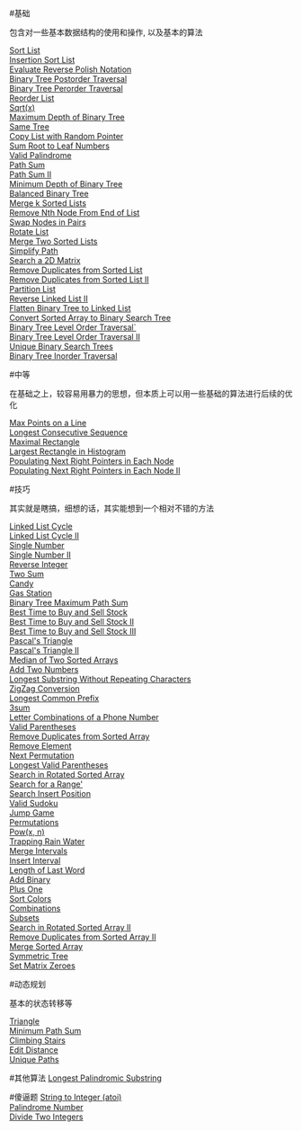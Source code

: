 
#基础

包含对一些基本数据结构的使用和操作, 以及基本的算法

[Sort List](http://oj.leetcode.com/problems/sort-list/)   
[Insertion Sort List ](http://oj.leetcode.com/problems/insertion-sort-list/)   
[Evaluate Reverse Polish Notation](http://oj.leetcode.com/problems/evaluate-reverse-polish-notation/)   
[Binary Tree Postorder Traversal](http://oj.leetcode.com/problems/binary-tree-postorder-traversal/)   
[Binary Tree Perorder Traversal](http://oj.leetcode.com/problems/binary-tree-perorder-traversal/)   
[Reorder List](http://oj.leetcode.com/problems/reorder-list/)   
[Sqrt(x)](http://oj.leetcode.com/problems/sqrtx/)   
[Maximum Depth of Binary Tree](http://oj.leetcode.com/problems/maximum-depth-of-binary-tree/)   
[Same Tree](http://oj.leetcode.com/problems/same-tree/)   
[Copy List with Random Pointer](http://oj.leetcode.com/problems/copy-list-with-random-pointer/)   
[Sum Root to Leaf Numbers](http://oj.leetcode.com/problems/sum-root-to-leaf-numbers/)   
[Valid Palindrome](http://oj.leetcode.com/problems/valid-palindrome/)   
[Path Sum](http://oj.leetcode.com/problems/path-sum/)   
[Path Sum II](http://oj.leetcode.com/problems/path-sum-ii/)   
[Minimum Depth of Binary Tree](http://oj.leetcode.com/problems/minimum-depth-of-binary-tree/)   
[Balanced Binary Tree](http://oj.leetcode.com/problems/balanced-binary-tree/)   
[Merge k Sorted Lists](http://oj.leetcode.com/problems/merge-k-sorted-lists/)   
[Remove Nth Node From End of List](http://oj.leetcode.com/problems/remove-nth-node-from-end-of-list/)   
[Swap Nodes in Pairs](http://oj.leetcode.com/problems/swap-nodes-in-pairs/)   
[Rotate List](http://oj.leetcode.com/problems/rotate-list/)   
[Merge Two Sorted Lists](http://oj.leetcode.com/problems/merge-two-sorted-lists/)   
[Simplify Path](http://oj.leetcode.com/problems/simplify-path/)   
[Search a 2D Matrix](http://oj.leetcode.com/problems/search-a-2d-matrix/)   
[Remove Duplicates from Sorted List](http://oj.leetcode.com/problems/remove-duplicates-from-sorted-list/)   
[Remove Duplicates from Sorted List II](http://oj.leetcode.com/problems/remove-duplicates-from-sorted-list-ii/)   
[Partition List](http://oj.leetcode.com/problems/partition-list/)   
[Reverse Linked List II](http://oj.leetcode.com/problems/reverse-linked-list-ii/)   
[Flatten Binary Tree to Linked List](http://oj.leetcode.com/problems/flatten-binary-tree-to-linked-list/)   
[Convert Sorted Array to Binary Search Tree](http://oj.leetcode.com/problems/convert-sorted-array-to-binary-search-tree/)   
[Binary Tree Level Order Traversal`](http://oj.leetcode.com/problems/binary-tree-level-order-traversal/)   
[Binary Tree Level Order Traversal II](http://oj.leetcode.com/problems/binary-tree-level-order-traversal-ii/)   
[Unique Binary Search Trees](http://oj.leetcode.com/problems/unique-binary-search-trees/)   
[Binary Tree Inorder Traversal](http://oj.leetcode.com/problems/binary-tree-inorder-traversal/)   

#中等

在基础之上，较容易用暴力的思想，但本质上可以用一些基础的算法进行后续的优化

[Max Points on a Line](http://oj.leetcode.com/problems/max-points-on-a-line/)   
[Longest Consecutive Sequence](http://oj.leetcode.com/problems/longest-consecutive-sequence/)   
[Maximal Rectangle](http://oj.leetcode.com/problems/maximal-rectangle/)   
[Largest Rectangle in Histogram](http://oj.leetcode.com/problems/largest-rectangle-in-histogram/)   
[Populating Next Right Pointers in Each Node](http://oj.leetcode.com/problems/populating-next-right-pointers-in-each-node/)   
[Populating Next Right Pointers in Each Node II](http://oj.leetcode.com/problems/populating-next-right-pointers-in-each-node-ii/)   


#技巧

其实就是瞎搞，细想的话，其实能想到一个相对不错的方法

[Linked List Cycle](http://oj.leetcode.com/problems/linked-list-cycle/)   
[Linked List Cycle II](http://oj.leetcode.com/problems/linked-list-cycle-ii/)   
[Single Number](http://oj.leetcode.com/problems/single-number/)   
[Single Number II](http://oj.leetcode.com/problems/single-number-ii/)   
[Reverse Integer](http://oj.leetcode.com/problems/reverse-integer/)   
[Two Sum](http://oj.leetcode.com/problems/two-sum/)   
[Candy](http://oj.leetcode.com/problems/candy/)   
[Gas Station](http://oj.leetcode.com/problems/gas-station/)   
[Binary Tree Maximum Path Sum](http://oj.leetcode.com/problems/binary-tree-maximum-path-sum/)   
[Best Time to Buy and Sell Stock](http://oj.leetcode.com/problems/best-time-to-buy-and-sell-stock/)   
[Best Time to Buy and Sell Stock II](http://oj.leetcode.com/problems/best-time-to-buy-and-sell-stock-ii/)   
[Best Time to Buy and Sell Stock III](http://oj.leetcode.com/problems/best-time-to-buy-and-sell-stock-iii/)   
[Pascal's Triangle](http://oj.leetcode.com/problems/pascals-triangle/)   
[Pascal's Triangle II](http://oj.leetcode.com/problems/pascals-triangle-ii/)   
[Median of Two Sorted Arrays](http://oj.leetcode.com/problems/median-of-two-sorted-arrays/)   
[Add Two Numbers](http://oj.leetcode.com/problems/add-two-numbers/)   
[Longest Substring Without Repeating Characters](http://oj.leetcode.com/problems/longest-substring-without-repeating-characters/)   
[ZigZag Conversion](http://oj.leetcode.com/problems/zigzag-conversion/)   
[Longest Common Prefix](http://oj.leetcode.com/problems/longest-common-prefix/)   
[3sum](http://oj.leetcode.com/problems/3sum/)   
[Letter Combinations of a Phone Number](http://oj.leetcode.com/problems/letter-combinations-of-a-phone-number/)   
[Valid Parentheses](http://oj.leetcode.com/problems/valid-parentheses/)   
[Remove Duplicates from Sorted Array](http://oj.leetcode.com/problems/remove-duplicates-from-sorted-array/)   
[Remove Element](http://oj.leetcode.com/problems/remove-element/)   
[Next Permutation](http://oj.leetcode.com/problems/next-permutation/)   
[Longest Valid Parentheses](http://oj.leetcode.com/problems/longest-valid-parentheses/)   
[Search in Rotated Sorted Array](http://oj.leetcode.com/problems/search-in-rotated-sorted-array/)   
[Search for a Range'](http://oj.leetcode.com/problems/search-for-a-range/)   
[Search Insert Position](http://oj.leetcode.com/problems/search-insert-position/)   
[Valid Sudoku](http://oj.leetcode.com/problems/valid-sudoku/)  
[Jump Game](http://oj.leetcode.com/problems/jump-game/)    
[Permutations](http://oj.leetcode.com/problems/permutations/)   
[Pow(x, n)](http://oj.leetcode.com/problems/powx-n/)   
[Trapping Rain Water](http://oj.leetcode.com/problems/trapping-rain-water/)   
[Merge Intervals](http://oj.leetcode.com/problems/merge-intervals/)   
[Insert Interval](http://oj.leetcode.com/problems/insert-interval/)   
[Length of Last Word](http://oj.leetcode.com/problems/length-of-last-word/)   
[Add Binary](http://oj.leetcode.com/problems/add-binary/)    
[Plus One](http://oj.leetcode.com/problems/plus-one/)   
[Sort Colors](http://oj.leetcode.com/problems/sort-colors/)   
[Combinations](http://oj.leetcode.com/problems/combinations/)   
[Subsets](http://oj.leetcode.com/problems/subsets/)   
[Search in Rotated Sorted Array II](http://oj.leetcode.com/problems/search-in-rotated-sorted-array-ii/)   
[Remove Duplicates from Sorted Array II](http://oj.leetcode.com/problems/remove-duplicates-from-sorted-array-ii/)   
[Merge Sorted Array](http://oj.leetcode.com/problems/merge-sorted-array/)   
[Symmetric Tree](http://oj.leetcode.com/problems/symmetric-tree/)   
[Set Matrix Zeroes](http://oj.leetcode.com/problems/set-matrix-zeroes/)   


#动态规划

基本的状态转移等

[Triangle](http://oj.leetcode.com/problems/triangle/)   
[Minimum Path Sum](http://oj.leetcode.com/problems/minimum-path-sum/)   
[Climbing Stairs](http://oj.leetcode.com/problems/climbing-stairs/)   
[Edit Distance](http://oj.leetcode.com/problems/edit-distance/)   
[Unique Paths](http://oj.leetcode.com/problems/unique-paths/)   


#其他算法
[Longest Palindromic Substring](http://oj.leetcode.com/problems/longest-palindromic-substring/)   

#傻逼题
[String to Integer (atoi)](http://oj.leetcode.com/problems/string-to-integer-atoi/)   
[Palindrome Number](http://oj.leetcode.com/problems/palindrome-number/)   
[Divide Two Integers](http://oj.leetcode.com/problems/divide-two-integers/)   
